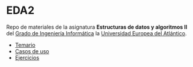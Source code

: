 # EDA2

Repo de materiales de la asignatura **Estructuras de datos y algoritmos II** del [Grado de Ingeniería Informática](https://www.uneatlantico.es/escuela-politecnica-superior/estudios-grado-oficial-en-ingenieria-informatica) la [Universidad Europea del Atlántico](https://www.uneatlantico.es).

- [Temario](temario/README.md)
- [Casos de uso](temario/casosDeUso/README.md)
- [Ejercicios](temario/ejercicios/README.md)
